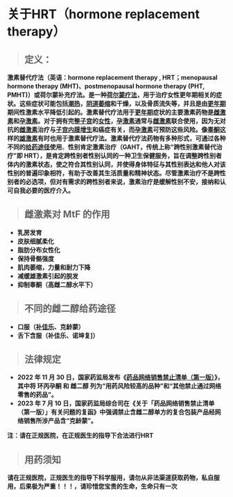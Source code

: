 # 关于HRT（hormone replacement therapy）

> ## **定义：**

**激素替代疗法（英语：hormone replacement therapy , HRT；menopausal hormone therapy (MHT)、postmenopausal hormone therapy (PHT, PMHT)）或荷尔蒙补充疗法。是一种[荷尔蒙疗法](https://zh.wikipedia.org/wiki/荷爾蒙療法)，用于治疗女性更年期相关的症状。这些症状可能包括[潮热](https://zh.wikipedia.org/wiki/潮熱)，[阴道萎缩](https://zh.wikipedia.org/wiki/陰道萎縮)和干燥，以及骨质流失等，并且是由[更年期](https://zh.wikipedia.org/wiki/更年期)期间性激素水平降低引起的。激素替代疗法用于[更年期](https://zh.wikipedia.org/wiki/更年期)症状的主要激素药物是[雌激素](https://zh.wikipedia.org/wiki/雌激素)和[孕激素](https://zh.wikipedia.org/wiki/孕激素)。对于拥有完整[子宫](https://zh.wikipedia.org/wiki/子宮)的[女性](https://zh.wikipedia.org/wiki/女性)，[孕激素](https://zh.wikipedia.org/wiki/孕激素)通常与[雌激素](https://zh.wikipedia.org/wiki/雌激素)联合使用，因为无对抗的[雌激素](https://zh.wikipedia.org/wiki/雌激素)治疗与[子宫内膜增生](https://zh.wikipedia.org/wiki/子宮內膜增生)和癌症有关，而[孕激素](https://zh.wikipedia.org/wiki/孕激素)可预防这些风险。像[睾酮](https://zh.wikipedia.org/wiki/睾酮)这样的[雄激素](https://zh.wikipedia.org/wiki/雄激素)有时也用于激素替代疗法。激素替代疗法药物有多种形式，可通过各种不同的[给药途径](https://zh.wikipedia.org/wiki/給藥途徑)使用**。**性别肯定激素治疗（GAHT，传统上称“跨性别激素替代治疗”即 HRT），是肯定跨性别者性别认同的一种卫生保健服务，旨在调整跨性别者体内的激素状态，使之符合其性别认同，并使得身体特征与其性别表达和他人对该性别的普遍印象相符，有助于改善其生活质量和精神状态。尽管激素治疗不是跨性别者的必选项，但对有需求的跨性别者来说，激素治疗是缓解性别不安，接纳和认可自我必要的医疗介入。**



> ## **雌激素对 MtF 的作用**

- **乳房发育**
- **皮肤细腻柔化**
- **脂肪分布女性化**
- **保持骨骼强度**
- **肌肉萎缩，力量和耐力下降**
- **减缓雄激素引起的脱发**
- **抑制睾酮（高雌二醇水平下）**

> ## **不同的雌二醇给药途径**

- **口服（[补佳乐](https://mtfwiki.dongguact.top/medicine/progynova.html)、克龄蒙）**
- **舌下含服（补佳乐、诺坤复]）**

> ## **法律规定**

- **2022 年 11 月 30 日，国家药监局发布《[药品网络销售禁止清单（第一版）](https://web.archive.org/web/20221130165512/https://www.nmpa.gov.cn/xxgk/ggtg/qtggtg/20221130200847133.html)》，其中将 环丙孕酮 和 雌二醇 列为“用药风险较高的品种”和“其他禁止通过网络零售的药品”。**
- **2023 年 7 月 10 日，国家药监局综合司在《关于「药品网络销售禁止清单（第一版）」有关问题的复函》中强调禁止含雌二醇单方的复合包装产品经网络销售所涉产品含“克龄蒙”。**

**注：请在正规医院，在正规医生的指导下合法进行HRT**

> ## **用药须知**

**请在正规医院，正规医生的指导下科学服用，请勿从非法渠道获取药物，私自服用，后果极为严重！！！，请珍惜您宝贵的生命，生命只有一次**